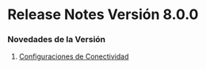 # Release Notes Versión 8.0.0

### Novedades de la Versión

1. [Configuraciones de Conectividad](configuraciones-de-conectividad.md)
